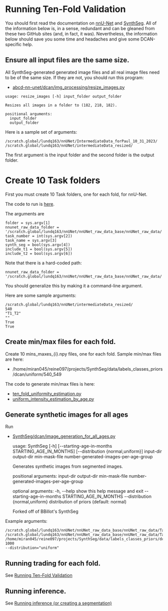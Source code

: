 # Running Ten-Fold Validation

You should first read the documentation on [nnU-Net](https://github.com/MIC-DKFZ/nnUNet) and 
[SynthSeg](https://github.com/BBillot/SynthSeg).  All of the information below is, 
in a sense, redundant and can be gleaned from these two GitHub sites (and, in fact, it was).
Nevertheless, the information below should save you some time and headaches and give some DCAN-specific help.

## Ensure all input files are the same size.

All SynthSeg-generated generated image files and all real image files need to be of the same
size.  If they are not, you should run this program:

* [abcd-nn-unet/dcan/img_processing/resize_images.py](https://github.com/DCAN-Labs/dcan-nn-unet/blob/main/dcan/img_processing/resize_images.py)

```
usage: resize_images [-h] input_folder output_folder

Resizes all images in a folder to (182, 218, 182).

positional arguments:
  input_folder
  output_folder
```

Here is a sample set of arguments:

    /scratch.global/lundq163/nnUNet/IntermediateData_forPaul_10_31_2023/ 
    /scratch.global/lundq163/nnUNet/intermediateData_resized/

The first argument is the input folder and the second folder is the output folder.

# Create 10 Task folders

First you must create 10 Task folders, one for each fold, for nnU-Net.

The code to run is 
[here](https://github.com/DCAN-Labs/dcan-nn-unet/blob/main/dcan/paper/create_ten_fold_validation_folders.py).

The arguments are 

    folder = sys.argv[1]
    nnunet_raw_data_folder = '/scratch.global/lundq163/nnUNet/nnUNet_raw_data_base/nnUNet_raw_data/'
    task_number = int(sys.argv[2])
    task_name = sys.argv[3]
    synth_seg = bool(sys.argv[4])
    include_t1 = bool(sys.argv[5])
    include_t2 = bool(sys.argv[6])

Note that there is a hard-coded path:

    nnunet_raw_data_folder = '/scratch.global/lundq163/nnUNet/nnUNet_raw_data_base/nnUNet_raw_data/'

You should generalize this by making it a command-line argument.

Here are some sample arguments:

    /scratch.global/lundq163/nnUNet/intermediateData_resized/
    540
    "T1_T2"
    ""
    True
    True

## Create min/max files for each fold.

Create 10 mins_maxes_{i}.npy files, one for each fold.  Sample min/max files are here: 

* /home/miran045/reine097/projects/SynthSeg/data/labels_classes_priors/dcan/uniform/540_549

The code to generate min/max files is here:

* [ten_fold_uniformity_estimation.py](https://github.com/DCAN-Labs/SynthSeg/blob/main/SynthSeg/dcan/ten_fold_uniformity_estimation.py)
* [uniform_intensity_estimation_by_age.py](https://github.com/DCAN-Labs/SynthSeg/blob/main/SynthSeg/dcan/uniform_intensity_estimation_by_age.py)

## Generate synthetic images for all ages

Run

* [SynthSeg/dcan/image_generation_for_all_ages.py](https://github.com/DCAN-Labs/SynthSeg/blob/main/SynthSeg/dcan/image_generation_for_all_ages.py)


    usage: SynthSeg [-h] [--starting-age-in-months STARTING_AGE_IN_MONTHS]
                    [--distribution {normal,uniform}]
                    input-dir output-dir min-mask-file
                    number-generated-images-per-age-group
    
    Generates synthetic images from segmented images.
    
    positional arguments:
      input-dir
      output-dir
      min-mask-file
      number-generated-images-per-age-group
    
    optional arguments:
      -h, --help            show this help message and exit
      --starting-age-in-months STARTING_AGE_IN_MONTHS
      --distribution {normal,uniform}
                            distribution of priors (default: normal)
    
    Forked off of BBillot's SynthSeg

Example arguments:
    
    /scratch.global/lundq163/nnUNet/nnUNet_raw_data_base/nnUNet_raw_data/Task540_T1_T2_Fold0/
    /scratch.global/lundq163/nnUNet/nnUNet_raw_data_base/nnUNet_raw_data/Task540_T1_T2_Fold0/SynthSegGenerated
    /home/miran045/reine097/projects/SynthSeg/data/labels_classes_priors/dcan/uniform/540_549/mins_maxes_0.npy
    1000
    --distribution="uniform"

## Running trading for each fold.

See [Running Ten-Fold Validation](https://github.com/DCAN-Labs/dcan-nn-unet/blob/main/doc/usage/RunningTenFoldValidation.md#running-ten-fold-validation)

## Running inference.

See [Running inference (or creating a segmentation)](https://github.com/DCAN-Labs/dcan-nn-unet/blob/main/doc/usage/inference.md#running-inference-or-creating-a-segmentation)
